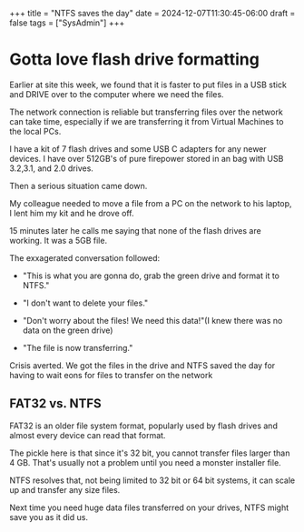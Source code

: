 +++
title = "NTFS saves the day"
date = 2024-12-07T11:30:45-06:00
draft = false
tags = ["SysAdmin"]
+++

# Gotta love flash drive formatting

Earlier at site this week, we found that it is faster to put files in a USB stick and DRIVE over to the computer where we need the files.

The network connection is reliable but transferring files over the network can take time, especially if we are transferring it from Virtual Machines to the local PCs.

I have a kit of 7 flash drives and some USB C adapters for any newer devices. I have over 512GB's of pure firepower stored in an bag with USB 3.2,3.1, and 2.0 drives.

Then a serious situation came down.

My colleague needed to move a file from a PC on the network to his laptop, I lent him my kit and he drove off.

15 minutes later he calls me saying that none of the flash drives are working. It was a 5GB file.

The exxagerated conversation followed:

- "This is what you are gonna do, grab the green drive and format it to NTFS."

- "I don't want to delete your files."

- "Don't worry about the files! We need this data!"(I knew there was no data on the green drive)

- "The file is now transferring."

Crisis averted. We got the files in the drive and NTFS saved the day for having to wait eons for files to transfer on the network

## FAT32 vs. NTFS

FAT32 is an older file system format, popularly used by flash drives and almost every device can read that format.

The pickle here is that since it's 32 bit, you cannot transfer files larger than 4 GB. That's usually not a problem until you need a monster installer file.

NTFS resolves that, not being limited to 32 bit or 64 bit systems, it can scale up and transfer any size files. 

Next time you need huge data files transferred on your drives, NTFS might save you as it did us. 




